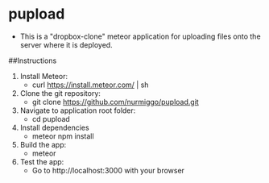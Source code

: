 # pupload

* This is a "dropbox-clone" meteor application for uploading files onto the server where it is deployed.

##Instructions

1. Install Meteor:
   * curl https://install.meteor.com/ | sh
2. Clone the git repository:
   * git clone https://github.com/nurmiggo/pupload.git
3. Navigate to application root folder:
   * cd pupload
4. Install dependencies
   * meteor npm install
5. Build the app:
   * meteor
6. Test the app:
   * Go to http://localhost:3000 with your browser
